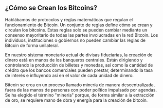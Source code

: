 ## ¿Cómo se Crean los Bitcoins?

Hablábamos de protocolos y reglas matemáticas que regulan el funcionamiento de Bitcoin. Un conjunto de reglas define cómo se crean y circulan los bitcoins. Estas reglas solo se pueden cambiar mediante un consenso mayoritario de todas las partes involucradas en la red Bitcoin. Los individuos, instituciones o gobiernos no pueden cambiar las reglas de Bitcoin de forma unilateral.

En nuestro sistema monetario actual de divisas fiduciarias, la creación de dinero está en manos de los banqueros centrales. Están dirigiendo y controlando la producción de billetes y monedas, así como la cantidad de crédito que los bancos comerciales pueden prestar, determinando la tasa de interés e influyendo así en el valor de cada unidad de dinero.

Bitcoin se crea en un proceso llamado minería de manera descentralizada, fuera de las manos de personas con poder político impulsado por agendas. Se ha elegido el término "minería" porque, de forma similar a la extracción de oro, se requiere mano de obra y energía para la creación de bitcoin.

